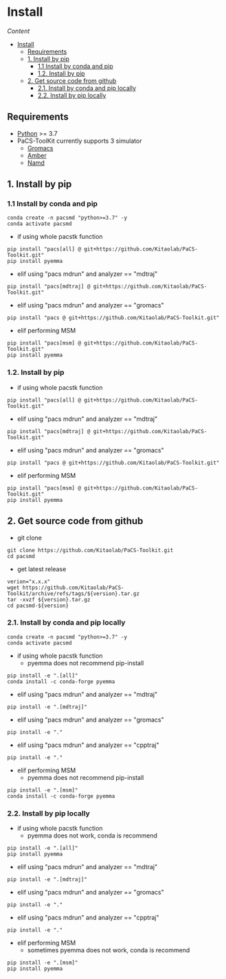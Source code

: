# Install

*Content*
- [Install](#install)
  - [Requirements](#requirements)
  - [1. Install by pip](#1-install-by-pip)
    - [1.1 Install by conda and pip](#11-install-by-conda-and-pip)
    - [1.2. Install by pip](#12-install-by-pip)
  - [2. Get source code from github](#2-get-source-code-from-github)
    - [2.1. Install by conda and pip locally](#21-install-by-conda-and-pip-locally)
    - [2.2. Install by pip locally](#22-install-by-pip-locally)

## Requirements
- [Python](https://www.python.org/) >= 3.7
- PaCS-ToolKit currently supports 3 simulator
  - [Gromacs](https://www.gromacs.org/)
  - [Amber](https://ambermd.org/index.php)
  - [Namd](https://www.ks.uiuc.edu/Research/namd/)

## 1. Install by pip
### 1.1 Install by conda and pip
~~~shell
conda create -n pacsmd "python>=3.7" -y
conda activate pacsmd
~~~

- if using whole pacstk function
~~~shell
pip install "pacs[all] @ git+https://github.com/Kitaolab/PaCS-Toolkit.git"
pip install pyemma
~~~

- elif using "pacs mdrun" and analyzer == "mdtraj"
~~~shell
pip install "pacs[mdtraj] @ git+https://github.com/Kitaolab/PaCS-Toolkit.git"
~~~

- elif using "pacs mdrun" and analyzer == "gromacs"
~~~shell
pip install "pacs @ git+https://github.com/Kitaolab/PaCS-Toolkit.git"
~~~

- elif performing MSM
~~~shell
pip install "pacs[msm] @ git+https://github.com/Kitaolab/PaCS-Toolkit.git"
pip install pyemma
~~~

### 1.2. Install by pip
- if using whole pacstk function
~~~shell
pip install "pacs[all] @ git+https://github.com/Kitaolab/PaCS-Toolkit.git"
~~~

- elif using "pacs mdrun" and analyzer == "mdtraj"
~~~shell
pip install "pacs[mdtraj] @ git+https://github.com/Kitaolab/PaCS-Toolkit.git"
~~~

- elif using "pacs mdrun" and analyzer == "gromacs"
~~~shell
pip install "pacs @ git+https://github.com/Kitaolab/PaCS-Toolkit.git"
~~~

- elif performing MSM
~~~shell
pip install "pacs[msm] @ git+https://github.com/Kitaolab/PaCS-Toolkit.git"
pip install pyemma
~~~


## 2. Get source code from github
- git clone
~~~
git clone https://github.com/Kitaolab/PaCS-Toolkit.git
cd pacsmd
~~~

- get latest release
~~~
verion="x.x.x"
wget https://github.com/Kitaolab/PaCS-Toolkit/archive/refs/tags/${version}.tar.gz
tar -xvzf ${version}.tar.gz
cd pacsmd-${version}
~~~


### 2.1. Install by conda and pip locally
~~~shell
conda create -n pacsmd "python>=3.7" -y
conda activate pacsmd
~~~

- if using whole pacstk function
  -  pyemma does not recommend pip-install
~~~shell
pip install -e ".[all]"
conda install -c conda-forge pyemma
~~~

- elif using "pacs mdrun" and analyzer == "mdtraj"
~~~shell
pip install -e ".[mdtraj]"
~~~

- elif using "pacs mdrun" and analyzer == "gromacs"
~~~shell
pip install -e "."
~~~

- elif using "pacs mdrun" and analyzer == "cpptraj"
~~~shell
pip install -e "."
~~~

- elif performing MSM
  - pyemma does not recommend pip-install
~~~
pip install -e ".[msm]"
conda install -c conda-forge pyemma
~~~

### 2.2. Install by pip locally
- if using whole pacstk function
  - pyemma does not work, conda is recommend
~~~shell
pip install -e ".[all]"
pip install pyemma
~~~

- elif using "pacs mdrun" and analyzer == "mdtraj"
~~~shell
pip install -e ".[mdtraj]"
~~~

- elif using "pacs mdrun" and analyzer == "gromacs"
~~~shell
pip install -e "."
~~~

- elif using "pacs mdrun" and analyzer == "cpptraj"
~~~shell
pip install -e "."
~~~

- elif performing MSM
  - sometimes pyemma does not work, conda is recommend
~~~shell
pip install -e ".[msm]"
pip install pyemma
~~~
